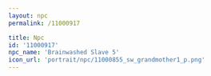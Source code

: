 ```yaml
---
layout: npc
permalink: /11000917

title: Npc
id: '11000917'
npc_name: 'Brainwashed Slave 5'
icon_url: 'portrait/npc/11000855_sw_grandmother1_p.png'
---
```

